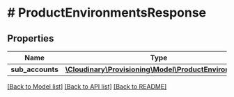 # # ProductEnvironmentsResponse

## Properties

Name | Type | Description | Notes
------------ | ------------- | ------------- | -------------
**sub_accounts** | [**\Cloudinary\Provisioning\Model\ProductEnvironment[]**](ProductEnvironment.md) |  | [optional]

[[Back to Model list]](../../README.md#models) [[Back to API list]](../../README.md#endpoints) [[Back to README]](../../README.md)
